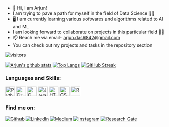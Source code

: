- 👋 Hi, I am Arjun!
- I am trying to pave a path for myself in the field of Data Science 🧑‍💻
- 🖥️ I am currently learning various softwares and algorithms related to AI and ML
- I am looking forward to collaborate on projects in this particular field 🙋‍♂️
- 📫 Reach me via email- arjun.das6842@gmail.com 
- You can check out my projects and tasks in the repository section 

![visitors](https://visitor-badge.glitch.me/badge?page_id=arjundas1)

[![Arjun's github stats](https://github-readme-stats.vercel.app/api?username=arjundas1&theme=highcontrast&show_icons=true&count_private=true)](https://www.youtube.com/watch?v=dQw4w9WgXcQ)
[![Top Langs](https://github-readme-stats.vercel.app/api/top-langs/?username=arjundas1&theme=highcontrast&layout=compact&exclude_repo=MyFirstUnityTrial)](https://www.youtube.com/channel/UC7_YxT-KID8kRbqZo7MyscQ)
[![GitHub Streak](https://github-readme-streak-stats.herokuapp.com/?user=arjundas1&theme=highcontrast)](https://www.youtube.com/watch?v=PzQihlLABng)

### Languages and Skills:

<p>
  <img alt="Python" height="30" src="https://img.shields.io/badge/python-%2314354C.svg?&style=for-the-badge&logo=python&logoColor=yellow"/>
  <img alt="C++" height="30" src="https://img.shields.io/badge/c++-%2300599C.svg?&style=for-the-badge&logo=c%2B%2B&ogoColor=white"/>
  <img alt="C" height="30" src="https://img.shields.io/badge/c-%2300599C.svg?&style=for-the-badge&logo=c&logoColor=white"/>
  <img alt="Java" height="30" src="https://img.shields.io/badge/java-%23ED8B00.svg?&style=for-the-badge&logo=java&logoColor=blue"/>
  <img alt="HTML5" height="30" src="https://img.shields.io/badge/html5-%23E34F26.svg?&style=for-the-badge&logo=html5&logoColor=white"/>
  <img alt="CSS3" height="30" src="https://img.shields.io/badge/css3-%231572B6.svg?&style=for-the-badge&logo=css3&logoColor=white"/>
  <img alt="R" height="30" src="https://img.shields.io/badge/R-276DC3?style=for-the-badge&logo=r&logoColor=yellow"/>
  
</p>

<h3> Find me on: </h3>
<a href="https://github.com/arjundas1" target="_blank"><img alt="Github" src="https://img.shields.io/badge/GitHub-%2312100E.svg?&style=for-the-badge&logo=Github&logoColor=white" /></a>
<a href="https://www.linkedin.com/in/arjundas1/" target="_blank"><img alt="LinkedIn" src="https://img.shields.io/badge/linkedin-%230077B5.svg?&style=for-the-badge&logo=linkedin&logoColor=white" /></a>
<a href="https://arjun-das6842.medium.com/" target="_blank"><img alt="Medium" src="https://img.shields.io/badge/Medium-12100E?style=for-the-badge&logo=medium&logoColor=yellow"/></a>
<a href="https://instagram.com/arjun_._das" target="_blank"><img alt="Instagram" src="https://img.shields.io/badge/instagram-%FF69B4.svg?&style=for-the-badge&logo=instagram&logoColor=white&color=cd486b" /></a>
<a href="https://www.researchgate.net/profile/Arjun-Das-7" target="_blank"><img alt="Research Gate" src="https://img.shields.io/badge/Research_Gate-00CCBB.svg?&style=for-the-badge&logo=ResearchGate&logoColor=white"/></a>

<!---
arjundas1/arjundas1 is a ✨ special ✨ repository because its `README.md` (this file) appears on your GitHub profile.
You can click the Preview link to take a look at your changes.
--->
